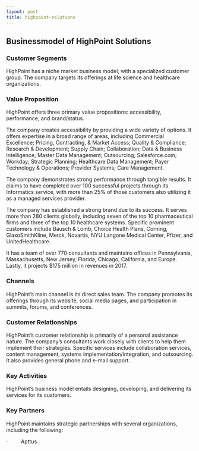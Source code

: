 ```yaml
---
layout: post
title: highpoint-solutions
---
```


Businessmodel of HighPoint Solutions
-------------------------------------

### Customer Segments

HighPoint has a niche market business model, with a specialized customer group. The company targets its offerings at life science and healthcare organizations.

### Value Proposition

HighPoint offers three primary value propositions: accessibility, performance, and brand/status.

The company creates accessibility by providing a wide variety of options. It offers expertise in a broad range of areas, including Commercial Excellence; Pricing, Contracting, & Market Access; Quality & Compliance; Research & Development; Supply Chain; Collaboration; Data & Business Intelligence; Master Data Management; Outsourcing; Salesforce.com; Workday; Strategic Planning; Healthcare Data Management; Payer Technology & Operations; Provider Systems; Care Management.

The company demonstrates strong performance through tangible results. It claims to have completed over 100 successful projects through its Informatics service, with more than 25% of those customers also utilizing it as a managed services provider.

The company has established a strong brand due to its success. It serves more than 280 clients globally, including seven of the top 10 pharmaceutical firms and three of the top 10 healthcare systems. Specific prominent customers include Bausch & Lomb, Choice Health Plans, Corning, GlaxoSmithKline, Merck, Novartis, NYU Langone Medical Center, Pfizer, and UnitedHealthcare.

It has a team of over 770 consultants and maintains offices in Pennsylvania, Massachusetts, New Jersey, Florida, Chicago, California, and Europe. Lastly, it projects $175 million in revenues in 2017.

### Channels

HighPoint’s main channel is its direct sales team. The company promotes its offerings through its website, social media pages, and participation in summits, forums, and conferences.

### Customer Relationships

HighPoint’s customer relationship is primarily of a personal assistance nature. The company’s consultants work closely with clients to help them implement their strategies. Specific services include collaboration services, content management, systems implementation/integration, and outsourcing. It also provides general phone and e-mail support.

### Key Activities

HighPoint’s business model entails designing, developing, and delivering its services for its customers.

### Key Partners

HighPoint maintains strategic partnerships with several organizations, including the following:

   ·         Apttus
